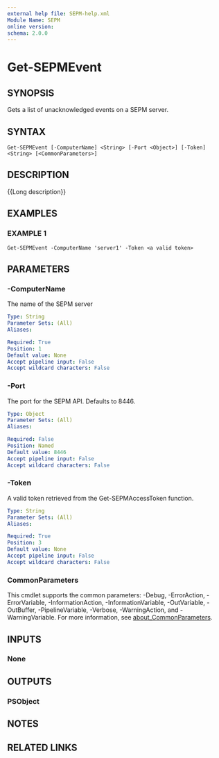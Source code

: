 ```yaml
---
external help file: SEPM-help.xml
Module Name: SEPM
online version: 
schema: 2.0.0
---
```


# Get-SEPMEvent

## SYNOPSIS
Gets a list of unacknowledged events on a SEPM server.

## SYNTAX

```
Get-SEPMEvent [-ComputerName] <String> [-Port <Object>] [-Token] <String> [<CommonParameters>]
```

## DESCRIPTION
{{Long description}}

## EXAMPLES

### EXAMPLE 1
```
Get-SEPMEvent -ComputerName 'server1' -Token <a valid token>
```

## PARAMETERS

### -ComputerName
The name of the SEPM server

```yaml
Type: String
Parameter Sets: (All)
Aliases:

Required: True
Position: 1
Default value: None
Accept pipeline input: False
Accept wildcard characters: False
```

### -Port
The port for the SEPM API.
Defaults to 8446.

```yaml
Type: Object
Parameter Sets: (All)
Aliases:

Required: False
Position: Named
Default value: 8446
Accept pipeline input: False
Accept wildcard characters: False
```

### -Token
A valid token retrieved from the Get-SEPMAccessToken function.

```yaml
Type: String
Parameter Sets: (All)
Aliases:

Required: True
Position: 3
Default value: None
Accept pipeline input: False
Accept wildcard characters: False
```

### CommonParameters
This cmdlet supports the common parameters: -Debug, -ErrorAction, -ErrorVariable, -InformationAction, -InformationVariable, -OutVariable, -OutBuffer, -PipelineVariable, -Verbose, -WarningAction, and -WarningVariable. For more information, see [about_CommonParameters](http://go.microsoft.com/fwlink/?LinkID=113216).

## INPUTS

### None
## OUTPUTS

### PSObject
## NOTES

## RELATED LINKS
